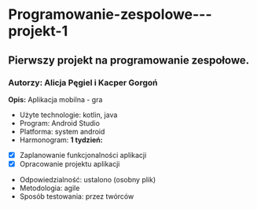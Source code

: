 # Programowanie-zespolowe---projekt-1
## Pierwszy projekt na programowanie zespołowe.
### Autorzy: Alicja Pęgiel i Kacper Gorgoń
**Opis:** Aplikacja mobilna - gra
- Użyte technologie: kotlin, java
- Program: Android Studio
- Platforma: system android
- Harmonogram: 
**1 tydzień:**
- [x] Zaplanowanie funkcjonalności aplikacji 
- [x] Opracowanie projektu aplikacji
- Odpowiedzialność: ustalono (osobny plik)
- Metodologia: agile
- Sposób testowania: przez twórców


